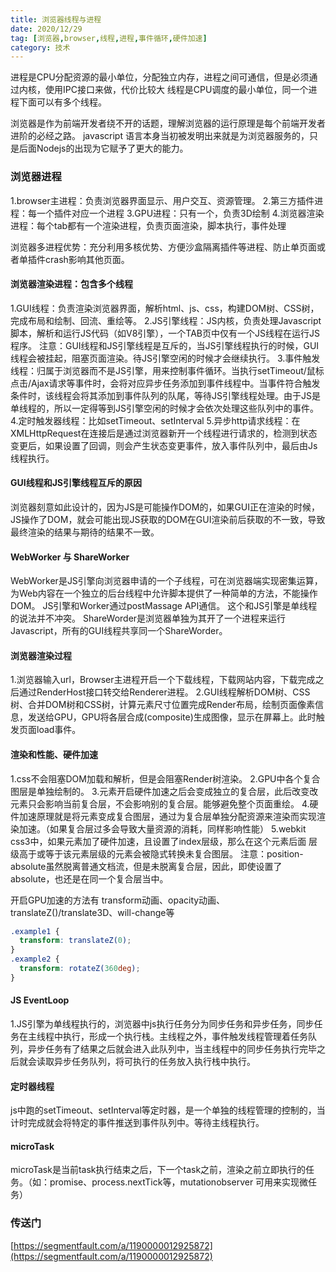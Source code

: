 ```yaml
---
title: 浏览器线程与进程
date: 2020/12/29
tag: [浏览器,browser,线程,进程,事件循环,硬件加速]
category: 技术
---
```


进程是CPU分配资源的最小单位，分配独立内存，进程之间可通信，但是必须通过内核，使用IPC接口来做，代价比较大
线程是CPU调度的最小单位，同一个进程下面可以有多个线程。

浏览器是作为前端开发者绕不开的话题，理解浏览器的运行原理是每个前端开发者进阶的必经之路。
javascript 语言本身当初被发明出来就是为浏览器服务的，只是后面Nodejs的出现为它赋予了更大的能力。

### 浏览器进程
1.browser主进程：负责浏览器界面显示、用户交互、资源管理。
2.第三方插件进程：每一个插件对应一个进程
3.GPU进程：只有一个，负责3D绘制
4.浏览器渲染进程：每个tab都有一个渲染进程，负责页面渲染，脚本执行，事件处理

浏览器多进程优势：充分利用多核优势、方便沙盒隔离插件等进程、防止单页面或者单插件crash影响其他页面。

#### 浏览器渲染进程：包含多个线程
1.GUI线程：负责渲染浏览器界面，解析html、js、css，构建DOM树、CSS树，完成布局和绘制、回流、重绘等。
2.JS引擎线程：JS内核，负责处理Javascript脚本，解析和运行JS代码（如V8引擎），一个TAB页中仅有一个JS线程在运行JS程序。
注意：GUI线程和JS引擎线程是互斥的，当JS引擎线程执行的时候，GUI线程会被挂起，阻塞页面渲染。待JS引擎空闲的时候才会继续执行。
3.事件触发线程：归属于浏览器而不是JS引擎，用来控制事件循环。当执行setTimeout/鼠标点击/Ajax请求等事件时，会将对应异步任务添加到事件线程中。当事件符合触发条件时，该线程会将其添加到事件队列的队尾，等待JS引擎线程处理。由于JS是单线程的，所以一定得等到JS引擎空闲的时候才会依次处理这些队列中的事件。
4.定时触发器线程：比如setTimeout、setInterval
5.异步http请求线程：在XMLHttpRequest在连接后是通过浏览器新开一个线程进行请求的，检测到状态变更后，如果设置了回调，则会产生状态变更事件，放入事件队列中，最后由Js线程执行。

#### GUI线程和JS引擎线程互斥的原因
浏览器刻意如此设计的，因为JS是可能操作DOM的，如果GUI正在渲染的时候，JS操作了DOM，就会可能出现JS获取的DOM在GUI渲染前后获取的不一致，导致最终渲染的结果与期待的结果不一致。

#### WebWorker 与 ShareWorker
WebWorker是JS引擎向浏览器申请的一个子线程，可在浏览器端实现密集运算，为Web内容在一个独立的后台线程中允许脚本提供了一种简单的方法，不能操作DOM。
JS引擎和Worker通过postMassage API通信。
这个和JS引擎是单线程的说法并不冲突。
ShareWorder是浏览器单独为其开了一个进程来运行Javascript，所有的GUI线程共享同一个ShareWorder。

#### 浏览器渲染过程
1.浏览器输入url，Browser主进程开启一个下载线程，下载网站内容，下载完成之后通过RenderHost接口转交给Renderer进程。
2.GUI线程解析DOM树、CSS树、合并DOM树和CSS树，计算元素尺寸位置完成Render布局，绘制页面像素信息，发送给GPU，GPU将各层合成(composite)生成图像，显示在屏幕上。此时触发页面load事件。

#### 渲染和性能、硬件加速
1.css不会阻塞DOM加载和解析，但是会阻塞Render树渲染。
2.GPU中各个复合图层是单独绘制的。
3.元素开启硬件加速之后会变成独立的复合层，此后改变改元素只会影响当前复合层，不会影响别的复合层。能够避免整个页面重绘。
4.硬件加速原理就是将元素变成复合图层，通过为复合层单独分配资源来渲染而实现渲染加速。（如果复合层过多会导致大量资源的消耗，同样影响性能）
5.webkit css3中，如果元素加了硬件加速，且设置了index层级，那么在这个元素后面 层级高于或等于该元素层级的元素会被隐式转换未复合图层。
注意：position-absolute虽然脱离普通文档流，但是未脱离复合层，因此，即使设置了absolute，也还是在同一个复合层当中。

开启GPU加速的方法有 transform动画、opacity动画、translateZ()/translate3D、will-change等
```css
.example1 {
  transform: translateZ(0);
}
.example2 {
  transform: rotateZ(360deg);
}
```

#### JS EventLoop
1.JS引擎为单线程执行的，浏览器中js执行任务分为同步任务和异步任务，同步任务在主线程中执行，形成一个执行栈。主线程之外，事件触发线程管理着任务队列，异步任务有了结果之后就会进入此队列中，当主线程中的同步任务执行完毕之后就会读取异步任务队列，将可执行的任务放入执行栈中执行。

#### 定时器线程
js中跑的setTimeout、setInterval等定时器，是一个单独的线程管理的控制的，当计时完成就会将特定的事件推送到事件队列中。等待主线程执行。

#### microTask
microTask是当前task执行结束之后，下一个task之前，渲染之前立即执行的任务。（如：promise、process.nextTick等，mutationobserver 可用来实现微任务）



### 传送门
[https://segmentfault.com/a/1190000012925872](https://segmentfault.com/a/1190000012925872)
